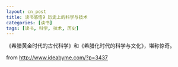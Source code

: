 ```yaml
---
layout: cn_post
title: 读书感悟9 历史上的科学与技术
categories: [读书]
tags: [读书, 科学, 技术, 历史]
---
```


《希腊黄金时代的古代科学》和《希腊化时代的科学与文化》，堪称惊奇。

from http://www.ideabyme.com/?p=3437


